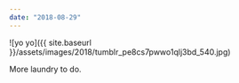 ```yaml
---
date: "2018-08-29"
---
```


![yo yo]({{ site.baseurl }}/assets/images/2018/tumblr_pe8cs7pwwo1qlj3bd_540.jpg)

More laundry to do.
